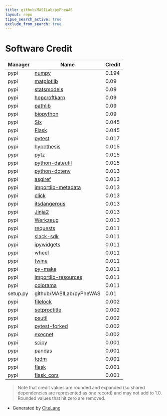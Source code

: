 ```yaml
---
title: github/MASILab/pyPheWAS
layout: repo
tipue_search_active: true
exclude_from_search: true
---
```

# Software Credit

|Manager|Name|Credit|
|-------|----|------|
|pypi|[numpy](https://www.numpy.org)|0.194|
|pypi|[matplotlib](https://matplotlib.org)|0.09|
|pypi|[statsmodels](https://www.statsmodels.org/)|0.09|
|pypi|[hopcroftkarp](https://github.com/sofiat-olaosebikan/hopcroftkarp)|0.09|
|pypi|[pathlib](https://pathlib.readthedocs.org/)|0.09|
|pypi|[biopython](https://biopython.org/)|0.09|
|pypi|[Six](https://pypi.org/project/Six)|0.045|
|pypi|[Flask](https://pypi.org/project/Flask)|0.045|
|pypi|[pytest](https://docs.pytest.org/en/latest/)|0.017|
|pypi|[hypothesis](https://pypi.org/project/hypothesis)|0.015|
|pypi|[pytz](https://pypi.org/project/pytz)|0.015|
|pypi|[python-dateutil](https://pypi.org/project/python-dateutil)|0.015|
|pypi|[python-dotenv](https://pypi.org/project/python-dotenv)|0.013|
|pypi|[asgiref](https://pypi.org/project/asgiref)|0.013|
|pypi|[importlib-metadata](https://pypi.org/project/importlib-metadata)|0.013|
|pypi|[click](https://pypi.org/project/click)|0.013|
|pypi|[itsdangerous](https://pypi.org/project/itsdangerous)|0.013|
|pypi|[Jinja2](https://pypi.org/project/Jinja2)|0.013|
|pypi|[Werkzeug](https://pypi.org/project/Werkzeug)|0.013|
|pypi|[requests](https://pypi.org/project/requests)|0.011|
|pypi|[slack-sdk](https://pypi.org/project/slack-sdk)|0.011|
|pypi|[ipywidgets](https://pypi.org/project/ipywidgets)|0.011|
|pypi|[wheel](https://pypi.org/project/wheel)|0.011|
|pypi|[twine](https://pypi.org/project/twine)|0.011|
|pypi|[py-make](https://pypi.org/project/py-make)|0.011|
|pypi|[importlib-resources](https://pypi.org/project/importlib-resources)|0.011|
|pypi|[colorama](https://pypi.org/project/colorama)|0.011|
|setup.py|github/MASILab/pyPheWAS|0.01|
|pypi|[filelock](https://pypi.org/project/filelock)|0.002|
|pypi|[setproctitle](https://pypi.org/project/setproctitle)|0.002|
|pypi|[psutil](https://pypi.org/project/psutil)|0.002|
|pypi|[pytest-forked](https://pypi.org/project/pytest-forked)|0.002|
|pypi|[execnet](https://pypi.org/project/execnet)|0.002|
|pypi|[scipy](https://www.scipy.org)|0.001|
|pypi|[pandas](https://pandas.pydata.org)|0.001|
|pypi|[tqdm](https://tqdm.github.io)|0.001|
|pypi|[flask](https://palletsprojects.com/p/flask)|0.001|
|pypi|[flask_cors](https://github.com/corydolphin/flask-cors)|0.001|


> Note that credit values are rounded and expanded (so shared dependencies are represented as one record) and may not add to 1.0. Rounded values that hit zero are removed.


- Generated by [CiteLang](https://github.com/vsoch/citelang)

